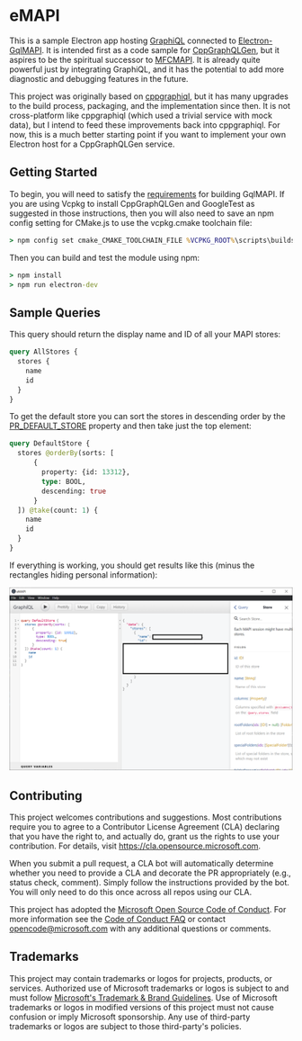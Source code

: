# eMAPI

This is a sample Electron app hosting [GraphiQL](https://github.com/graphql/graphiql) connected to
[Electron-GqlMAPI](https://github.com/microsoft/electron-gqlmapi). It is intended first as a code sample
for [CppGraphQLGen](https://github.com/microsoft/cppgraphqlgen), but it aspires to be the spiritual successor
to [MFCMAPI](https://github.com/stephenegriffin/mfcmapi). It is already quite powerful just by integrating
GraphiQL, and it has the potential to add more diagnostic and debugging features in the future.

This project was originally based on [cppgraphiql](https://github.com/wravery/cppgraphiql), but it has many
upgrades to the build process, packaging, and the implementation since then. It is not cross-platform like
cppgraphiql (which used a trivial service with mock data), but I intend to feed these improvements back into
cppgraphiql. For now, this is a much better starting point if you want to implement your own Electron host
for a CppGraphQLGen service.

## Getting Started

To begin, you will need to satisfy the [requirements](https://github.com/microsoft/gqlmapi#getting-started)
for building GqlMAPI. If you are using Vcpkg to install CppGraphQLGen and GoogleTest as suggested in those
instructions, then you will also need to save an npm config setting for CMake.js to use the vcpkg.cmake
toolchain file:

```cmd
> npm config set cmake_CMAKE_TOOLCHAIN_FILE %VCPKG_ROOT%\scripts\buildsystems\vcpkg.cmake
```

Then you can build and test the module using npm:

```cmd
> npm install
> npm run electron-dev
```

## Sample Queries

This query should return the display name and ID of all your MAPI stores:

```graphql
query AllStores {
  stores {
    name
    id
  }
}
```

To get the default store you can sort the stores in descending order by the
[PR_DEFAULT_STORE](https://docs.microsoft.com/en-us/office/client-developer/outlook/mapi/pidtagdefaultstore-canonical-property)
property and then take just the top element:

```graphql
query DefaultStore {
  stores @orderBy(sorts: [
      {
        property: {id: 13312},
        type: BOOL,
        descending: true
      }
  ]) @take(count: 1) {
    name
    id
  }
}
```

If everything is working, you should get results like this (minus the rectangles hiding personal information):

![eMAPI displaying results of DefaultStore query](./doc/DefaultStore.png)

## Contributing

This project welcomes contributions and suggestions. Most contributions require you to agree to a
Contributor License Agreement (CLA) declaring that you have the right to, and actually do, grant us
the rights to use your contribution. For details, visit https://cla.opensource.microsoft.com.

When you submit a pull request, a CLA bot will automatically determine whether you need to provide
a CLA and decorate the PR appropriately (e.g., status check, comment). Simply follow the instructions
provided by the bot. You will only need to do this once across all repos using our CLA.

This project has adopted the [Microsoft Open Source Code of Conduct](https://opensource.microsoft.com/codeofconduct/).
For more information see the [Code of Conduct FAQ](https://opensource.microsoft.com/codeofconduct/faq/) or
contact [opencode@microsoft.com](mailto:opencode@microsoft.com) with any additional questions or comments.

## Trademarks

This project may contain trademarks or logos for projects, products, or services. Authorized use of Microsoft
trademarks or logos is subject to and must follow
[Microsoft's Trademark & Brand Guidelines](https://www.microsoft.com/en-us/legal/intellectualproperty/trademarks/usage/general).
Use of Microsoft trademarks or logos in modified versions of this project must not cause confusion or imply Microsoft sponsorship.
Any use of third-party trademarks or logos are subject to those third-party's policies.
